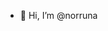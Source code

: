 - 👋 Hi, I’m @norruna
<!---
norruna/norruna is a ✨ special ✨ repository because its `README.md` (this file) appears on your GitHub profile.
You can click the Preview link to take a look at your changes.
--->
